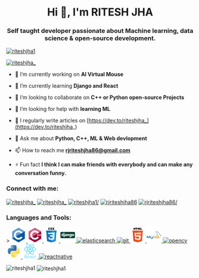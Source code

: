 <h1 align="center">Hi 👋, I'm RITESH JHA</h1>
<h3 align="center">Self taught developer passionate about Machine learning, data science & open-source development.</h3>

<p align="left"> <a href="https://github.com/ryo-ma/github-profile-trophy"><img src="https://github-profile-trophy.vercel.app/?username=riteshjha1" alt="riteshjha1" /></a> </p>

<p align="left"> <a href="https://twitter.com/riteshjha_" target="blank"><img src="https://img.shields.io/twitter/follow/riteshjha_?logo=twitter&style=for-the-badge" alt="riteshjha_" /></a> </p>

- 🔭 I’m currently working on **AI Virtual Mouse**

- 🌱 I’m currently learning **Django and React**

- 👯 I’m looking to collaborate on **C++ or Python open-source Projects**

- 🤝 I’m looking for help with **learning ML**

- 📝 I regularly write articles on [https://dev.to/riteshjha_](https://dev.to/riteshjha_)

- 💬 Ask me about **Python, C++, ML & Web devlopment**

- 📫 How to reach me **rjriteshjha86@gmail.com**

- ⚡ Fun fact **I think I can make friends with everybody and can make any conversation funny.**

<h3 align="left">Connect with me:</h3>
<p align="left">
<a href="https://dev.to/riteshjha_" target="blank"><img align="center" src="https://cdn.jsdelivr.net/npm/simple-icons@3.0.1/icons/dev-dot-to.svg" alt="riteshjha_" height="30" width="40" /></a>
<a href="https://twitter.com/riteshjha_" target="blank"><img align="center" src="https://cdn.jsdelivr.net/npm/simple-icons@3.0.1/icons/twitter.svg" alt="riteshjha_" height="30" width="40" /></a>
<a href="https://linkedin.com/in/riteshjha1/" target="blank"><img align="center" src="https://cdn.jsdelivr.net/npm/simple-icons@3.0.1/icons/linkedin.svg" alt="riteshjha1/" height="30" width="40" /></a>
<a href="https://www.hackerrank.com/rjriteshjha86" target="blank"><img align="center" src="https://cdn.jsdelivr.net/npm/simple-icons@3.0.1/icons/hackerrank.svg" alt="rjriteshjha86" height="30" width="40" /></a>
<a href="https://www.leetcode.com/rjriteshjha86/" target="blank"><img align="center" src="https://cdn.jsdelivr.net/npm/simple-icons@3.0.1/icons/leetcode.svg" alt="rjriteshjha86/" height="30" width="40" /></a>
</p>

<h3 align="left">Languages and Tools:</h3>
<p align="left">> <a href="https://www.cprogramming.com/" target="_blank"> <img src="https://raw.githubusercontent.com/devicons/devicon/master/icons/c/c-original.svg" alt="c" width="40" height="40"/> </a> <a href="https://www.w3schools.com/cpp/" target="_blank"> <img src="https://raw.githubusercontent.com/devicons/devicon/master/icons/cplusplus/cplusplus-original.svg" alt="cplusplus" width="40" height="40"/> </a> <a href="https://www.w3schools.com/css/" target="_blank"> <img src="https://raw.githubusercontent.com/devicons/devicon/master/icons/css3/css3-original-wordmark.svg" alt="css3" width="40" height="40"/> </a> <a href="https://www.djangoproject.com/" target="_blank"> <img src="https://raw.githubusercontent.com/devicons/devicon/master/icons/django/django-original.svg" alt="django" width="40" height="40"/> </a> <a href="https://www.elastic.co" target="_blank"> <img src="https://www.vectorlogo.zone/logos/elastic/elastic-icon.svg" alt="elasticsearch" width="40" height="40"/> </a> <a href="https://git-scm.com/" target="_blank"> <img src="https://www.vectorlogo.zone/logos/git-scm/git-scm-icon.svg" alt="git" width="40" height="40"/> </a> <a href="https://www.w3.org/html/" target="_blank"> <img src="https://raw.githubusercontent.com/devicons/devicon/master/icons/html5/html5-original-wordmark.svg" alt="html5" width="40" height="40"/> </a>  <a href="https://www.mysql.com/" target="_blank"> <img src="https://raw.githubusercontent.com/devicons/devicon/master/icons/mysql/mysql-original-wordmark.svg" alt="mysql" width="40" height="40"/> </a> <a href="https://opencv.org/" target="_blank"> <img src="https://www.vectorlogo.zone/logos/opencv/opencv-icon.svg" alt="opencv" width="40" height="40"/> </a> <a href="https://www.python.org" target="_blank"> <img src="https://raw.githubusercontent.com/devicons/devicon/master/icons/python/python-original.svg" alt="python" width="40" height="40"/> </a> <a href="https://reactjs.org/" target="_blank"> <img src="https://raw.githubusercontent.com/devicons/devicon/master/icons/react/react-original-wordmark.svg" alt="react" width="40" height="40"/> </a> <a href="https://reactnative.dev/" target="_blank"> <img src="https://reactnative.dev/img/header_logo.svg" alt="reactnative" width="40" height="40"/> </a> </p>

<p><img align="left" src="https://github-readme-stats.vercel.app/api/top-langs?username=riteshjha1&show_icons=true&locale=en&layout=compact" alt="riteshjha1" /></p>

<p>&nbsp;<img align="center" src="https://github-readme-stats.vercel.app/api?username=riteshjha1&show_icons=true&locale=en" alt="riteshjha1" /></p>
